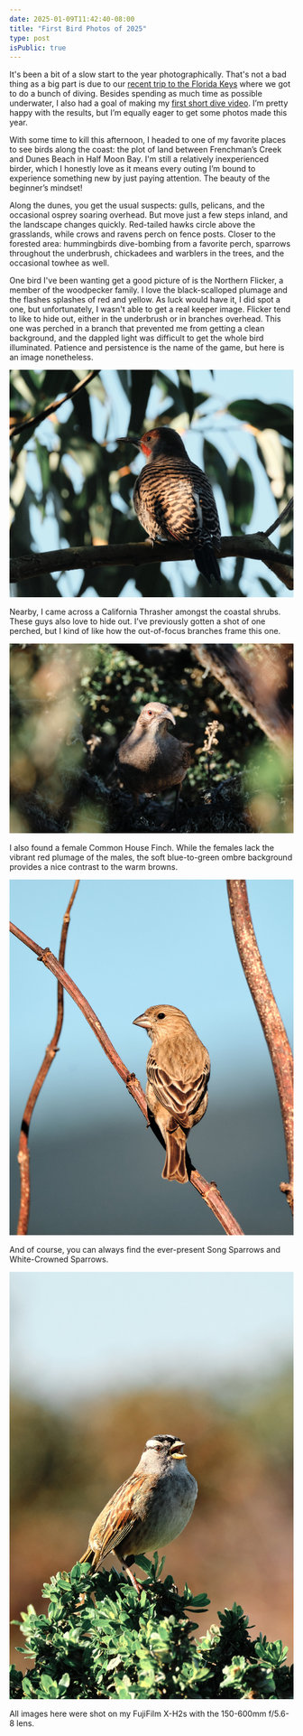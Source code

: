 ```yaml
---
date: 2025-01-09T11:42:40-08:00
title: "First Bird Photos of 2025"
type: post
isPublic: true
---
```


It's been a bit of a slow start to the year photographically. That's not a bad thing as a big part is due to our [recent trip to the Florida Keys](/blog/2025/diving-florida-keys-2024/) where we got to do a bunch of diving. Besides spending as much time as possible underwater, I also had a goal of making my [first short dive video](https://youtu.be/5W0FeY__CUY). I’m pretty happy with the results, but I’m equally eager to get some photos made this year.

With some time to kill this afternoon, I headed to one of my favorite places to see birds along the coast: the plot of land between Frenchman’s Creek and Dunes Beach in Half Moon Bay. I'm still a relatively inexperienced birder, which I honestly love as it means every outing I’m bound to experience something new by just paying attention. The beauty of the beginner’s mindset!

Along the dunes, you get the usual suspects: gulls, pelicans, and the occasional osprey soaring overhead. But move just a few steps inland, and the landscape changes quickly. Red-tailed hawks circle above the grasslands, while crows and ravens perch on fence posts. Closer to the forested area: hummingbirds dive-bombing from a favorite perch, sparrows throughout the underbrush, chickadees and warblers in the trees, and the occasional towhee as well.

One bird I've been wanting get a good picture of is the Northern Flicker, a member of the woodpecker family. I love the black-scalloped plumage and the flashes splashes of red and yellow. As luck would have it, I did spot a one, but unfortunately, I wasn't able to get a real keeper image. Flicker tend to like to hide out, either in the underbrush or in branches overhead. This one was perched in a branch that prevented me from getting a clean background, and the dappled light was difficult to get the whole bird illuminated. Patience and persistence is the name of the game, but here is an image nonetheless.

![Northern Flicker](2025-01-09-Birds-FUJIFILM-X-H2S-0004-KAI.jpg)

Nearby, I came across a California Thrasher amongst the coastal shrubs. These guys also love to hide out. I’ve previously gotten a shot of one perched, but I kind of like how the out-of-focus branches frame this one.

![California Thrasher](2025-01-09-Birds-FUJIFILM-X-H2S-0012-KAI.jpg)

I also found a female Common House Finch. While the females lack the vibrant red plumage of the males, the soft blue-to-green ombre background provides a nice contrast to the warm browns.

![Common House Finch](2025-01-09-Birds-FUJIFILM-X-H2S-0011-KAI.jpg)

And of course, you can always find the ever-present Song Sparrows and White-Crowned Sparrows.

![White-Crowned Sparrow](2025-01-09-Birds-FUJIFILM-X-H2S-0001-KAI.jpg)

All images here were shot on my FujiFilm X-H2s with the 150-600mm f/5.6-8 lens.
